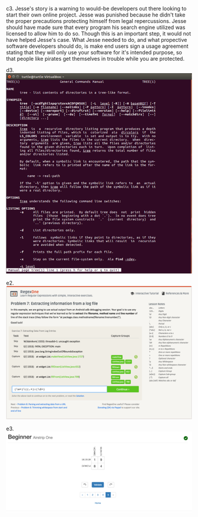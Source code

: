 c3. Jesse's story is a warning to would-be developers out there looking to start their own online project. Jesse was punished because he 
didn't take the proper precautions protecting himself from legal repercussions. Jesse should have made sure that every program his search
engine utilized was licensed to allow him to do so. Though this is an important step, it would not have helped Jesse's case. What Jesse 
needed to do, and what propective software developers should do, is make end users sign a usage agreement stating that they will only use
your software for it's intended purpose, so that people like pirates get themselves in trouble while you are protected.

d3. ![screenshot](https://github.com/grubeb2/CSCI2693/blob/master/Screen_Shot.png?raw=true)

e2. ![screenshot2](https://github.com/grubeb2/CSCI2693/blob/master/Screen_Shot2.png?raw=true)

e3. ![screenshot3](https://github.com/grubeb2/CSCI2693/blob/master/Screen_Shot3.png?raw=true)
